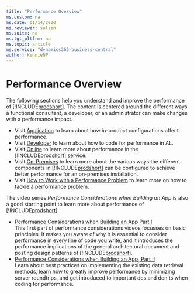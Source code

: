 ```yaml
---
title: "Performance Overview"
ms.custom: na
ms.date: 01/14/2020
ms.reviewer: solsen
ms.suite: na
ms.tgt_pltfrm: na
ms.topic: article
ms.service: "dynamics365-business-central"
author: KennieNP
---
```


# Performance Overview

The following sections help you understand and improve the performance of [!INCLUDE[prodshort](../developer/includes/prodshort.md)]. The content is centered around the different ways a functional consultant, a developer, or an administrator can make changes with a performance impact.

- Visit [Application](performance-application.md) to learn about how in-product configurations affect performance.
- Visit [Developer](performance-developer.md) to learn about how to code for performance in AL.
- Visit [Online](performance-online.md) to learn more about performance in the [!INCLUDE[prodshort](../developer/includes/prodshort.md)] service.
- Visit [On-Premises](performance-onprem.md) to learn more about the various ways the different components in [!INCLUDE[prodshort](../developer/includes/prodshort.md)] can be configured to achieve better performance for an on-premises installation.
- Visit [How to Work with a Performance Problem](performance-work-perf-problem.md) to learn more on how to tackle a performance problem.


The video series *Performance Considerations when Building an App* is also a good starting point to learn more about performance of [!INCLUDE[prodshort](../developer/includes/prodshort.md)]:

- [Performance Considerations when Building an App Part I](https://www.youtube.com/watch?v=MooYL05V11Y&feature=youtu.be)  
  This first part of performance considerations videos focusses on basic principles. It makes you aware of why it is essential to consider performance in every line of code you write, and it introduces the performance implications of the general architectural document and posting design patterns of [!INCLUDE[prodshort](../developer/includes/prodshort.md)].
- [Performance Considerations when Building an App, Part II](https://www.youtube.com/watch?v=VN7V4GyULtY&feature=youtu.be)    
  Learn about best practices on implementing the existing data retrieval methods, learn how to greatly improve performance by minimizing server roundtrips, and get introduced to important dos and don'ts when coding for performance.
